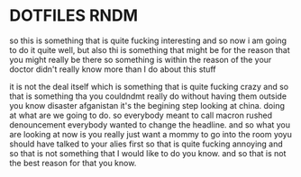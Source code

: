 # DOTFILES RNDM

so this is something that is quite fucking interesting and so now i am going to do it quite well, but also thi is something
that might be for the reason that you might really be there so something is within the reason of the your doctor didn't
really know more than I do about this stuff

it is not the deal itself which is something that is quite fucking crazy and so that is something tha you couldndmt really
do without having them outside you know disaster afganistan it's the begining step looking at china. doing at what are we going
to do. so everybody meant to call macron rushed denouncement everybody wanted to change the headline. and so what you
are looking at now is you really just want a mommy to go into the room yoyu should have talked to your alies first so
that is quite fucking annoying and so that is not something that I would like to do you know. and so that is not the best 
reason for that you know.
